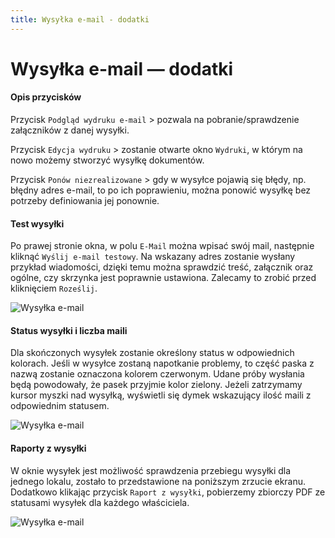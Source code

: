 ```yaml
---
title: Wysyłka e-mail - dodatki
---
```


# Wysyłka e-mail — dodatki

#### Opis przycisków

Przycisk `Podgląd wydruku e-mail` > pozwala na pobranie/sprawdzenie załączników z danej wysyłki.

Przycisk `Edycja wydruku` > zostanie otwarte okno `Wydruki`, w którym na nowo możemy stworzyć wysyłkę dokumentów.

Przycisk `Ponów niezrealizowane` > gdy w wysyłce pojawią się błędy, np. błędny adres e-mail, to po ich poprawieniu, można ponowić wysyłkę bez potrzeby definiowania jej ponownie.

#### Test wysyłki

Po prawej stronie okna, w polu `E-Mail` można wpisać swój mail, następnie kliknąć `Wyślij e-mail testowy`. Na wskazany adres zostanie wysłany przykład wiadomości, dzięki temu można sprawdzić treść, załącznik oraz ogólne, czy skrzynka jest poprawnie ustawiona. Zalecamy to zrobić przed kliknięciem `Roześlij`.

![Wysyłka e-mail](emaildodinfo01.png)

#### Status wysyłki i liczba maili

Dla skończonych wysyłek zostanie określony status w odpowiednich kolorach. Jeśli w wysyłce zostaną napotkanie problemy, to część paska z nazwą zostanie oznaczona kolorem czerwonym. Udane próby wysłania będą powodowały, że pasek przyjmie kolor zielony. Jeżeli zatrzymamy kursor myszki nad wysyłką, wyświetli się dymek wskazujący ilość maili z odpowiednim statusem.

![Wysyłka e-mail](emaildodinfo02.png)

#### Raporty z wysyłki

W oknie wysyłek jest możliwość sprawdzenia przebiegu wysyłki dla jednego lokalu, zostało to przedstawione na poniższym zrzucie ekranu. Dodatkowo klikając przycisk `Raport z wysyłki`, pobierzemy zbiorczy PDF ze statusami wysyłek dla każdego właściciela.

![Wysyłka e-mail](emaildodinfo03.png)